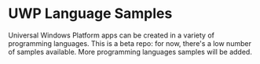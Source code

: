 # UWP Language Samples
Universal Windows Platform apps can be created in a variety of programming languages.
This is a beta repo: for now, there's a low number of samples available. More programming languages samples will be added.
